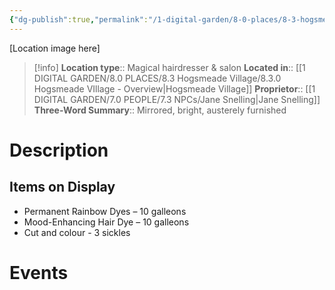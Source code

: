 ```yaml
---
{"dg-publish":true,"permalink":"/1-digital-garden/8-0-places/8-3-hogsmeade-village/8-3-13-madame-snelling-s-tress-emporium/","tags":["#place","#hogsmeade","#shop"]}
---
```


[Location image here]
>[!info]
>**Location type**::  Magical hairdresser & salon
>**Located in**:: [[1 DIGITAL GARDEN/8.0 PLACES/8.3 Hogsmeade Village/8.3.0 Hogsmeade VIllage - Overview\|Hogsmeade Village]]
>**Proprietor**:: [[1 DIGITAL GARDEN/7.0 PEOPLE/7.3 NPCs/Jane Snelling\|Jane Snelling]]
>**Three-Word Summary**:: Mirrored, bright, austerely furnished 

# Description


## Items on Display
- Permanent Rainbow Dyes – 10 galleons
- Mood-Enhancing Hair Dye – 10 galleons
- Cut and colour - 3 sickles

# Events


